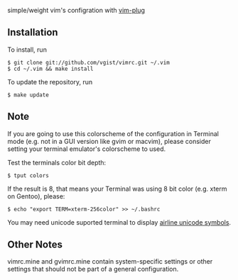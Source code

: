 simple/weight vim's configration with [vim-plug](https://github.com/junegunn/vim-plug)

Installation
------------

To install, run

    $ git clone git://github.com/vgist/vimrc.git ~/.vim
    $ cd ~/.vim && make install

To update the repository, run

    $ make update

Note
----

If you are going to use this colorscheme of the configuration in Terminal mode (e.g. not in a GUI version like gvim or macvim), please consider setting your terminal emulator's colorscheme to used.

Test the terminals color bit depth:

    $ tput colors

If the result is 8, that means your Terminal was using 8 bit color (e.g. xterm on Gentoo), please:

    $ echo "export TERM=xterm-256color" >> ~/.bashrc

You may need unicode suported terminal to display [airline unicode symbols](https://github.com/vim-airline/vim-airline/blob/master/doc/airline.txt#L157-L275).

Other Notes
-----------

vimrc.mine and gvimrc.mine contain system-specific settings or other settings
that should not be part of a general configuration.
